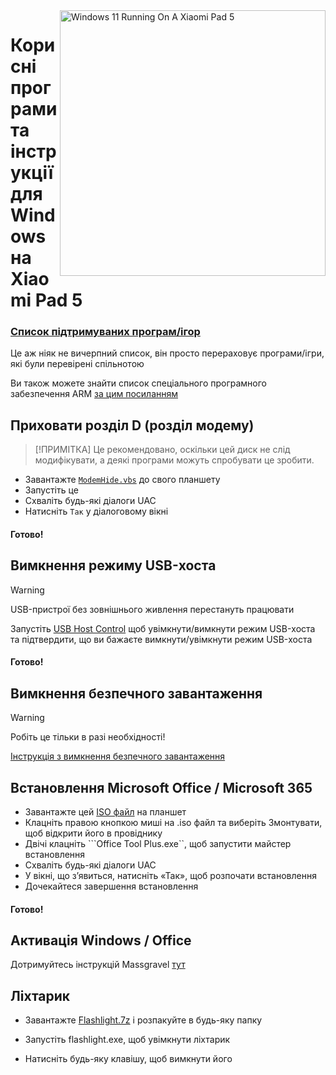 <img align="right" src="https://raw.githubusercontent.com/erdilS/Port-Windows-11-Xiaomi-Pad-5/main/nabu.png" width="425" alt="Windows 11 Running On A Xiaomi Pad 5">

# Корисні програми та інструкції для Windows на Xiaomi Pad 5

### [Список підтримуваних програм/ігор](https://docs.google.com/spreadsheets/d/1XYuoySgYQE0HL573sA-0RGMX7I4lt5rWJuQ8Z8yRJNY/edit?usp=drivesdk)
Це аж ніяк не вичерпний список, він просто перераховує програми/ігри, які були перевірені спільнотою

Ви також можете знайти список спеціального програмного забезпечення ARM [за цим посиланням](https://armrepo.ver.lt/)

## Приховати розділ D (розділ модему)
> [!ПРИМІТКА]
> Це рекомендовано, оскільки цей диск не слід модифікувати, а деякі програми можуть спробувати це зробити.

- Завантажте [`ModemHide.vbs`](https://github.com/Misha803/My-Scripts/releases/tag/ModemHide) до свого планшету
- Запустіть це
- Схваліть будь-які діалоги UAC 
- Натисніть `Так` у діалоговому вікні

#### Готово!

## Вимкнення режиму USB-хоста
> [!Warning]
> USB-пристрої без зовнішнього живлення перестануть працювати

Запустіть [USB Host Control](https://github.com/Misha803/My-Scripts/releases/tag/USB-Host-Mode-Control) щоб увімкнути/вимкнути режим USB-хоста та підтвердити, що ви бажаєте вимкнути/увімкнути режим USB-хоста

#### Готово!

## Вимкнення безпечного завантаження 
> [!Warning]
> Робіть це тільки в разі необхідності!

[Інструкція з вимкнення безпечного завантаження](/guide/Ukrainian/disable-secureboot-uk.md)

## Встановлення Microsoft Office / Microsoft 365
- Завантажте цей [ISO файл](https://drive.google.com/file/d/10FTyC0XBccj0BkxdIa_W_haixQz-d3to/view?usp=drivesdk) на планшет
- Клацніть правою кнопкою миші на .iso файл та виберіть Змонтувати, щоб відкрити його в провіднику
- Двічі клацніть ```Office Tool Plus.exe``, щоб запустити майстер встановлення
- Схваліть будь-які діалоги UAC
- У вікні, що з’явиться, натисніть «Так», щоб розпочати встановлення
- Дочекайтеся завершення встановлення
  
#### Готово!

## Активація Windows / Office
Дотримуйтесь інструкцій Massgravel [тут](https://github.com/massgravel/Microsoft-Activation-Scripts)

## Ліхтарик

- Завантажте [Flashlight.7z](https://github.com/erdilS/Port-Windows-11-Xiaomi-Pad-5/releases/download/1.0/flashlight_fix.7z) і розпакуйте в будь-яку папку

- Запустіть flashlight.exe, щоб увімкнути ліхтарик

- Натисніть будь-яку клавішу, щоб вимкнути його

